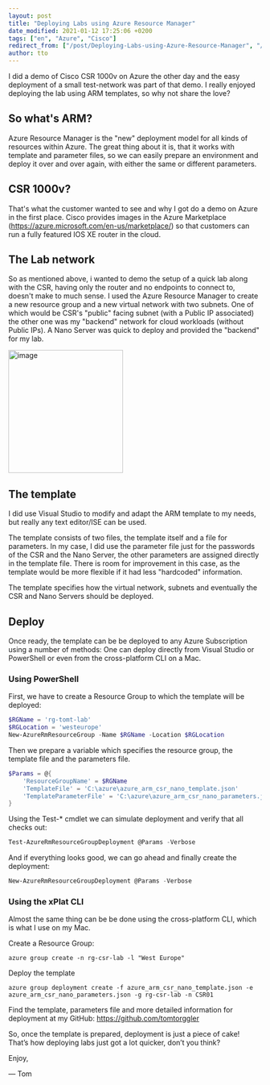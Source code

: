 ```yaml
---
layout: post
title: "Deploying Labs using Azure Resource Manager"
date_modified: 2021-01-12 17:25:06 +0200
tags: ["en", "Azure", "Cisco"]
redirect_from: ["/post/Deploying-Labs-using-Azure-Resource-Manager", "/post/deploying-labs-using-azure-resource-manager"]
author: tto
---
```


I did a demo of Cisco CSR 1000v on Azure the other day and the easy deployment of a small test-network was part of that demo.<!-- more --> I really enjoyed deploying the lab using ARM templates, so why not share the love?  

## So what's ARM?

Azure Resource Manager is the "new" deployment model for all kinds of resources within Azure. The great thing about it is, that it works with template and parameter files, so we can easily prepare an environment and deploy it over and over again, with either the same or different parameters. 

## CSR 1000v?

That's what the customer wanted to see and why I got do a demo on Azure in the first place. Cisco provides images in the Azure Marketplace (<a href="https://azure.microsoft.com/en-us/marketplace/">https://azure.microsoft.com/en-us/marketplace/</a>) so that customers can run a fully featured IOS XE router in the cloud. 

## The Lab network

So as mentioned above, i wanted to demo the setup of a quick lab along with the CSR, having only the router and no endpoints to connect to, doesn't make to much sense. I used the Azure Resource Manager to create a new resource group and a new virtual network with two subnets. One of which would be CSR's "public" facing subnet (with a Public IP associated) the other one was my "backend" network for cloud workloads (without Public IPs). A Nano Server was quick to deploy and provided the "backend" for my lab. 

<a href="/assets/archive/image_743.png"><img title="image" style="border-top: 0px; border-right: 0px; background-image: none; border-bottom: 0px; padding-top: 0px; padding-left: 0px; border-left: 0px; margin: 0px; display: inline; padding-right: 0px" border="0" alt="image" src="/assets/archive/image_thumb_741.png" width="228" height="244"></a> 

## The template

I did use Visual Studio to modify and adapt the ARM template to my needs, but really any text editor/ISE can be used.  

The template consists of two files, the template itself and a file for parameters. In my case, I did use the parameter file just for the passwords of the CSR and the Nano Server, the other parameters are assigned directly in the template file. There is room for improvement in this case, as the template would be more flexible if it had less "hardcoded" information.  

The template specifies how the virtual network, subnets and eventually the CSR and Nano Servers should be deployed. 

## Deploy

Once ready, the template can be be deployed to any Azure Subscription using a number of methods: One can deploy directly from Visual Studio or PowerShell or even from the cross-platform CLI on a Mac. 

### Using PowerShell

First, we have to create a Resource Group to which the template will be deployed: 

```powershell
$RGName = 'rg-tomt-lab' 
$RGLocation = 'westeurope' 
New-AzureRmResourceGroup -Name $RGName -Location $RGLocation 
```

Then we prepare a variable which specifies the resource group, the template file and the parameters file. 

```powershell
$Params = @{ 
    'ResourceGroupName' = $RGName
    'TemplateFile' = 'C:\azure\azure_arm_csr_nano_template.json'
    'TemplateParameterFile' = 'C:\azure\azure_arm_csr_nano_parameters.json' 
}
```

Using the Test-* cmdlet we can simulate deployment and verify that all checks out: 

```powershell
Test-AzureRmResourceGroupDeployment @Params -Verbose
```

And if everything looks good, we can go ahead and finally create the deployment: 

```powershell
New-AzureRmResourceGroupDeployment @Params -Verbose
```

### Using the xPlat CLI

Almost the same thing can be be done using the cross-platform CLI, which is what I use on my Mac. 

Create a Resource Group: 

```
azure group create -n rg-csr-lab -l "West Europe"
```

Deploy the template 

```
azure group deployment create -f azure_arm_csr_nano_template.json -e azure_arm_csr_nano_parameters.json -g rg-csr-lab -n CSR01
```

Find the template, parameters file and more detailed information for deployment at my GitHub: <a href="https://github.com/tomtorggler/">https://github.com/tomtorggler</a> 

So, once the template is prepared, deployment is just a piece of cake! That’s how deploying labs just got a lot quicker, don’t you think? 

Enjoy,

&mdash; Tom
